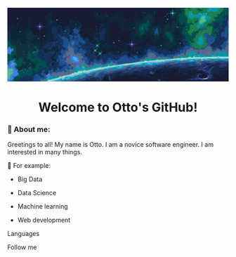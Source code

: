 ![Header](https://github.com/Ottobiss/Ottobiss/blob/main/assets/header.jpg)
<h1 align="center">Welcome to Otto's GitHub!</h1>

### :memo: About me:

Greetings to all! My name is Otto. I am a novice software engineer. I am interested in many things.

:pushpin: For example:

- Big Data

- Data Science

- Machine learning

- Web development

Languages

Follow me
